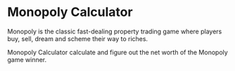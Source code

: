 # Monopoly Calculator

Monopoly is the classic fast-dealing property trading game where players buy, sell, dream and scheme their way to riches.

Monopoly Calculator calculate and figure out the net worth of the Monopoly game winner.
